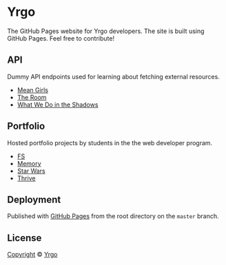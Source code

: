 # Yrgo

The GitHub Pages website for Yrgo developers. The site is built using GitHub Pages. Feel free to contribute!

## API

Dummy API endpoints used for learning about fetching external resources.

- [Mean Girls](https://yrgo.github.io/api/movies/mean-girls.json)
- [The Room](https://yrgo.github.io/api/movies/the-room.json)
- [What We Do in the Shadows](https://yrgo.github.io/api/movies/what-we-do-in-the-shadows.json)

## Portfolio

Hosted portfolio projects by students in the the web developer program.

- [FS](https://yrgo.github.io/portfolio/fs)
- [Memory](https://yrgo.github.io/portfolio/memory)
- [Star Wars](https://yrgo.github.io/portfolio/star-wars)
- [Thrive](https://yrgo.github.io/portfolio/thrive)

## Deployment

Published with [GitHub Pages](https://help.github.com/en/articles/configuring-a-publishing-source-for-github-pages#publishing-your-github-pages-site-from-a-docs-folder-on-your-master-branch) from the root directory on the `master` branch.

## License

[Copyright](LICENSE) © [Yrgo](https://yrgo.se/)
